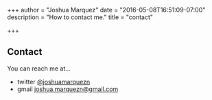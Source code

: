 +++
author = "Joshua Marquez"
date = "2016-05-08T16:51:09-07:00"
description = "How to contact me."
title = "contact"

+++

## Contact

You can reach me at...

* twitter [@joshuamarquezn](https://twitter.com/joshuamarquezn)
* gmail <joshua.marquezn@gmail.com>
